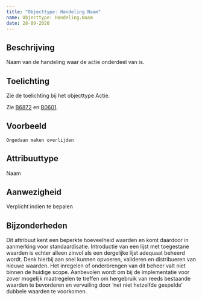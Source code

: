 ```yaml
---
title: "Objecttype: Handeling.Naam"
name: Objecttype: Handeling.Naam
date: 28-09-2020
---
```


## Beschrijving
Naam van de handeling waar de actie onderdeel van is.


## Toelichting
Zie de toelichting bij het objecttype Actie. 

Zie [B6872](./achtergronddocumentatie/ontwerp/artefacten/6872.md) en [B0601](./achtergronddocumentatie/ontwerp/artefacten/0601.md).

## Voorbeeld
`Ongedaan maken overlijden`

## Attribuuttype
Naam

## Aanwezigheid
Verplicht indien te bepalen

## Bijzonderheden
Dit attribuut kent een beperkte hoeveelheid waarden en komt daardoor in aanmerking voor standaardisatie. Introductie van een lijst met toegestane waarden is echter alleen zinvol als een dergelijke lijst adequaat beheerd wordt. Denk hierbij aan snel kunnen opvoeren, valideren en distribueren van nieuwe waarden. Het inregelen of onderbrengen van dit beheer valt niet binnen de huidige scope. Aanbevolen wordt om bij de implementatie voor zover mogelijk maatregelen te treffen om hergebruik van reeds bestaande waarden te bevorderen en vervuiling door ‘net niet hetzelfde gespelde’ dubbele waarden te voorkomen.
